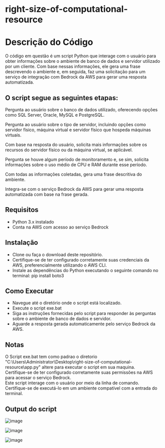 # right-size-of-computational-resource

# Descrição do Código
O código em questão é um script Python que interage com o usuário para obter informações sobre o ambiente de banco de dados e servidor utilizado por um cliente. Com base nessas informações, ele gera uma frase descrevendo o ambiente e, em seguida, faz uma solicitação para um serviço de integração com Bedrock da AWS para gerar uma resposta automatizada.

## O script segue as seguintes etapas:

Pergunta ao usuário sobre o banco de dados utilizado, oferecendo opções como SQL Server, Oracle, MySQL e PostgreSQL.  

Pergunta ao usuário sobre o tipo de servidor, incluindo opções como servidor físico, máquina virtual e servidor físico que hospeda máquinas virtuais.  

Com base na resposta do usuário, solicita mais informações sobre os recursos do servidor físico ou da máquina virtual, se aplicável.  

Pergunta se houve algum período de monitoramento e, se sim, solicita informações sobre o uso médio de CPU e RAM durante esse período.  

Com todas as informações coletadas, gera uma frase descritiva do ambiente.  

Integra-se com o serviço Bedrock da AWS para gerar uma resposta automatizada com base na frase gerada.  



## Requisitos
* Python 3.x instalado
* Conta na AWS com acesso ao serviço Bedrock

## Instalação
* Clone ou faça o download deste repositório.
* Certifique-se de ter configurado corretamente suas credenciais da AWS, preferencialmente utilizando o AWS CLI.
* Instale as dependências do Python executando o seguinte comando no terminal: pip install boto3

## Como Executar
* Navegue até o diretório onde o script está localizado.
* Execute o script  exe.bat
* Siga as instruções fornecidas pelo script para responder às perguntas sobre o ambiente de banco de dados e servidor.
* Aguarde a resposta gerada automaticamente pelo serviço Bedrock da AWS.

## Notas
O Script exe.bat tem como padrao o diretorio "C:\Users\Administrator\Desktop\right-size-of-computational-resource\app.py" altere para executar o script em sua maquina.    
Certifique-se de ter configurado corretamente suas permissões na AWS para acessar o serviço Bedrock.  
Este script interage com o usuário por meio da linha de comando. Certifique-se de executá-lo em um ambiente compatível com a entrada do terminal.  

## Output do script
![image](https://github.com/EricFernandes26/right-size-of-computational-resource/assets/83287307/10fae232-34b8-4842-ac2c-d4a19524ba8c)  

![image](https://github.com/EricFernandes26/right-size-of-computational-resource/assets/83287307/1f24112d-fc6d-4828-9aee-be3508e6dacb)  

![image](https://github.com/EricFernandes26/right-size-of-computational-resource/assets/83287307/50b4049a-16c4-4e61-be16-2802d2657559)  



